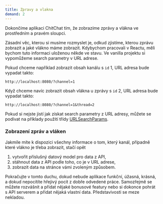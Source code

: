 ```yaml
---
title: Zpravy a vlakna
demand: 2
---
```


Dokončíme aplikaci ChitChat tím, že zobrazíme zprávy a vlákna ve prostředním a pravém sloupci.

Zásadní věc, kterou si musíme rozmyslet je, odkud zjistíme, kterou zprávu zobrazit a jaké vlákno máme zobrazit. Kdybychom pracovali v Reactu, měli bychom tuto informaci uloženou někde ve stavu. Ve vanilla projektu si vypomůžeme search parametry v URL adrese.

Pokud chceme například zobrazit obsah kanálu s `id` 1, URL adresa bude vypadat takto:

```
http://localhost:8080/?channel=1
```

Když chceme navíc zobrazit obsah vlákna u zprávy s `id` 2, URL adresa bude vypadat takto:

```
http://localhost:8080/?channel=1&thread=2
```

Pokud si nejste jistí jak získat search parametry z URL adresy, můžete se podívat na příklady použití třídy [URLSearchParams](https://developer.mozilla.org/en-US/docs/Web/API/URLSearchParams#examples).

### Zobrazení zpráv a vláken

Jakmile míte k dispozici všechny informace o tom, který kanál, případně které vlákno je třeba zobrazit, stačí opět

1. vytvořit příslušný datový model pro data z API,
1. stáhnout data z API podle toho, co je v URL adrese,
1. zobrazit data na stránce vámi zvoleným způsobem.

Pokračujte v tomto duchu, dokud nebude aplikace funkční, úžasná, krásná, a dokud nepocítíte hřejivý pocit z dobře odvedené práce. Samozřejmě se můžete rozvášnit a přidat nějaké bonusové featury nebo si dokonce pohrát s API serverem a přidat nějaká vlastní data. Představivosti se meze nekladou.
